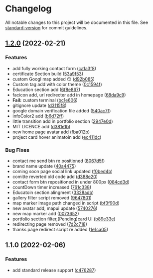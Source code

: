 # Changelog

All notable changes to this project will be documented in this file. See [standard-version](https://github.com/conventional-changelog/standard-version) for commit guidelines.

## [1.2.0](https://github.com/vikash2806/vikash2806_Portfolio/compare/v1.1.0...v1.2.0) (2022-02-21)


### Features

* add fully working contact form ([ca1a3f8](https://github.com/vikash2806/vikash2806_Portfolio/commit/ca1a3f838409e3738f0a7e35606f87eede24e3a7))
* certificate Section build ([53a9f53](https://github.com/vikash2806/vikash2806_Portfolio/commit/53a9f53cde3660a7fa0e5157096284fa2144cb28))
* custom Googl map added 😏 ([d92b085](https://github.com/vikash2806/vikash2806_Portfolio/commit/d92b0850ce04eae55a963ddd13bdde38d214e359))
* Custom tag add with color theme ([0c1594f](https://github.com/vikash2806/vikash2806_Portfolio/commit/0c1594f687daf5488aff1d318f54d00f261c6ff0))
* Education section add ([6f8e867](https://github.com/vikash2806/vikash2806_Portfolio/commit/6f8e867f272304e2481e5a2175f1f5046b5c1a53))
* facicon add, url redirecter add in homepage ([68da9c9](https://github.com/vikash2806/vikash2806_Portfolio/commit/68da9c9c928555a38873fd87d751a2b20dd52e57))
* **Fail:** custom terminal ([bc1e606](https://github.com/vikash2806/vikash2806_Portfolio/commit/bc1e6063a60e0ec00b70b148f5c73ef9156722e0))
* gitignore update ([d3115f8](https://github.com/vikash2806/vikash2806_Portfolio/commit/d3115f8b4e0fbc7c31cae862ebe09109697e5b12))
* google domain verification file  added ([540ac7f](https://github.com/vikash2806/vikash2806_Portfolio/commit/540ac7f6ed64186be029c320a683bb09f56bfcb2))
* infoColor2 add ([b6d72ff](https://github.com/vikash2806/vikash2806_Portfolio/commit/b6d72ff933d6aa80c9078bd5964b151f0c36d7e8))
* little transition add in portfolio section ([2947e0d](https://github.com/vikash2806/vikash2806_Portfolio/commit/2947e0d1acc92a67b2007b17e0f3f78c54b915c0))
* MIT LICENCE add ([d381e1b](https://github.com/vikash2806/vikash2806_Portfolio/commit/d381e1b67c4d55326afae866eb2db04fda349808))
* new home page avatar add ([fba012b](https://github.com/vikash2806/vikash2806_Portfolio/commit/fba012b6c9f033cb07eb22844ac05741d78bbd13))
* project card hover animatoin add ([ec411dc](https://github.com/vikash2806/vikash2806_Portfolio/commit/ec411dc1591981d6ce2ef61678d63c6ee95af9ae))


### Bug Fixes

*  contact me send btn re positioned ([8067d5f](https://github.com/vikash2806/vikash2806_Portfolio/commit/8067d5fd8071a14b52eac08bfc6a75ff5efb66b7))
* brand name update ([40a4475](https://github.com/vikash2806/vikash2806_Portfolio/commit/40a447531264cbb246dcff74da42c788b9f1d08a))
* coming soon page social link updated ([f0bed4b](https://github.com/vikash2806/vikash2806_Portfolio/commit/f0bed4b7f5813fba2244a295a07c17d87f1ff3f9))
* comitte reverted old code add ([d388e20](https://github.com/vikash2806/vikash2806_Portfolio/commit/d388e200b0698b3989bd7460cabb11414ddbef47))
* contact form btn repositioned in under 800px ([084cd3d](https://github.com/vikash2806/vikash2806_Portfolio/commit/084cd3d7635f58b261625bf42ef7bb4e2b61d2c9))
* countDown timer increased ([761c338](https://github.com/vikash2806/vikash2806_Portfolio/commit/761c33898de540b35b292f4c92885d9fd49c64f9))
* Educatoin section alingment ([3328adb](https://github.com/vikash2806/vikash2806_Portfolio/commit/3328adb89830898cce7f59c9b5061d016282503b))
* gallery filter script removed ([9647801](https://github.com/vikash2806/vikash2806_Portfolio/commit/9647801b1444d03ec4b24aad39615e4e237d44de))
* map marker image path changed in script ([bf3f90d](https://github.com/vikash2806/vikash2806_Portfolio/commit/bf3f90d26eb1beb6041bd51e2a18e8bb369a377e))
* new avatar add, mapui update ([5740276](https://github.com/vikash2806/vikash2806_Portfolio/commit/5740276c09d889b7fa277f00ed118443e8b582a9))
* new map marker add ([0073652](https://github.com/vikash2806/vikash2806_Portfolio/commit/007365298988af319ece1d4792379501cafdfddc))
* portfolio section filter,(Pending)card UI ([b89e33e](https://github.com/vikash2806/vikash2806_Portfolio/commit/b89e33e7b6aa24dae9d3460ac5706644bcd3aeb4))
* redirecting page removed ([7d2c718](https://github.com/vikash2806/vikash2806_Portfolio/commit/7d2c718e70167d53a742d7869e99f6d5b43224df))
* thanks page redirect script re added ([1e1ca05](https://github.com/vikash2806/vikash2806_Portfolio/commit/1e1ca057356da74565afe06c5297de6a5bbbaa11))

## 1.1.0 (2022-02-06)


### Features

* add standard release support ([c476287](https://github.com/vikash2806/vikash2806_Portfolio/commit/c476287e92628cdfb8edb7a570a0f76de34f7812))
